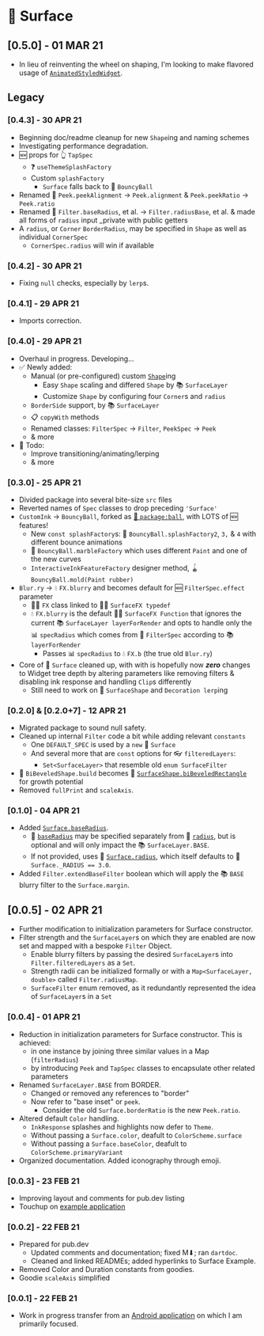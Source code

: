 # 🌟 Surface
## **[0.5.0]** - 01 MAR 21
- In lieu of reinventing the wheel on shaping, I'm looking to make
  flavored usage of [`AnimatedStyledWidget`](https://pub.dev/packages/animated_styled_widget).

## Legacy
### **[0.4.3]** - 30 APR 21
- Beginning doc/readme cleanup for new `Shape`ing and naming schemes
- Investigating performance degradation.
- 🆕 props for 👆 `TapSpec`
  - ❓ `useThemeSplashFactory`
  - Custom `splashFactory`
    - `Surface` falls back to 🏓 `BouncyBall`
- Renamed 🔲 `Peek.peekAlignment` -> `Peek.alignment` & `Peek.peekRatio` -> `Peek.ratio`
- Renamed 🔬 `Filter.baseRadius`, et al. -> `Filter.radiusBase`, et al. & made all forms of `radius` input _private with public getters
- A `radius`, or `Corner` `BorderRadius`, may be specified in `Shape` as well as individual `CornerSpec`
  - `CornerSpec.radius` will win if available

### **[0.4.2]** - 30 APR 21
- Fixing `null` checks, especially by `lerp`s.

### **[0.4.1]** - 29 APR 21
- Imports correction.

### **[0.4.0]** - 29 APR 21
- Overhaul in progress. Developing...
- ✅ Newly added:
  - Manual (or pre-configured) custom [`Shape`](https://pub.dev/documentation/surface/latest/surface/Shape-class.html)ing
    - Easy `Shape` scaling and differed `Shape` by 📚 `SurfaceLayer`
    - Customize `Shape` by configuring four `Corner`s and `radius`
  - `BorderSide` support, by 📚 `SurfaceLayer`
  - 📋 `copyWith` methods
  - Renamed classes: `FilterSpec` -> `Filter`, `PeekSpec` -> `Peek`
  - & more
- 🔳 Todo:
  - Improve transitioning/animating/lerping
  - & more

### **[0.3.0]** - 25 APR 21
- Divided package into several bite-size `src` files
- Reverted names of `Spec` classes to drop preceding `'Surface'`
- `CustomInk` -> `BouncyBall`, forked as [🏓 `package:ball`](https://pub.dev/packages/ball), with LOTS of 🆕 features!
  - New `const splashFactory`s: 🏓 `BouncyBall.splashFactory2`, `3,` & `4` with different bounce animations
  - 🔮 `BouncyBall.marbleFactory` which uses different `Paint` and one of the new curves
  - `InteractiveInkFeatureFactory` designer method, 🪀 `BouncyBall.mold(Paint rubber)`
- `Blur.ry` -> 💧 `FX.blurry` and becomes default for 🆕 `FilterSpec.effect` parameter
  - 🤹‍♂️ `FX` class linked to 🤹‍♂️ `SurfaceFX typedef`
  - 💧 `FX.blurry` is the default 🤹‍♂️ `SurfaceFX Function` that ignores the current 📚 `SurfaceLayer layerForRender` and opts to handle only the 📊 `specRadius` which comes from 🔬 `FilterSpec` according to 📚 `layerForRender`
    - Passes 📊 `specRadius` to 💧 `FX.b` (the true old `Blur.ry`)
- Core of 🌟 `Surface` cleaned up, with with is hopefully now ***zero*** changes to Widget tree depth by altering parameters like removing filters & disabling ink response and handling `Clip`s differently
  -  Still need to work on 🔰 `SurfaceShape` and `Decoration lerp`ing

### **[0.2.0]** & **[0.2.0+7]** - 12 APR 21
- Migrated package to sound null safety.
- Cleaned up internal `Filter` code a bit while adding relevant `constants`
  - One `DEFAULT_SPEC` is used by a `new` 🌟 `Surface`
  - And several more that are `const` options for 👓 `filteredLayers`:
    - `Set<SurfaceLayer>` that resemble old `enum SurfaceFilter`
- 🔰 `BiBeveledShape.build` becomes 🔰 [`SurfaceShape.biBeveledRectangle`](https://pub.dev/documentation/surface/latest/surface/SurfaceShape/biBeveledRectangle.html) for growth potential
- Removed `fullPrint` and `scaleAxis`.

### **[0.1.0]** - 04 APR 21
- Added [`Surface.baseRadius`](https://pub.dev/documentation/surface/latest/surface/Surface/baseRadius.html).
  - 🔘 [`baseRadius`](https://pub.dev/documentation/surface/latest/surface/Surface/baseRadius.html) may be specified separately from 🔘 [`radius`](https://pub.dev/documentation/surface/latest/surface/Surface/radius.html), but is optional and will only impact the 📚 `SurfaceLayer.BASE`.
  - If not provided, uses 🔘 [`Surface.radius`](https://pub.dev/documentation/surface/latest/surface/Surface/radius.html), which itself defaults to 🔘 `Surface._RADIUS == 3.0`.
- Added `Filter.extendBaseFilter` boolean which will apply the 📚 `BASE` blurry filter to the `Surface.margin`.

## **[0.0.5]** - 02 APR 21
- Further modification to initialization parameters for Surface constructor.
- Filter strength and the `SurfaceLayer`s on which they are enabled are now set and mapped with a bespoke `Filter` Object.
  - Enable blurry filters by passing the desired `SurfaceLayer`s into `Filter.filteredLayers` as a `Set`.
  - Strength radii can be initialized formally or with a `Map<SurfaceLayer, double>` called `Filter.radiusMap`.
  - `SurfaceFilter` enum removed, as it redundantly represented the idea of `SurfaceLayer`s in a `Set`

### **[0.0.4]** - 01 APR 21
- Reduction in initialization parameters for Surface constructor. This is achieved:
  - in one instance by joining three similar values in a Map (`filterRadius`)
  - by introducing `Peek` and `TapSpec` classes to encapsulate other related parameters
- Renamed `SurfaceLayer.BASE` from BORDER.
  - Changed or removed any references to "border"
  - Now refer to "base inset" or `peek`.
    - Consider the old `Surface.borderRatio` is the new `Peek.ratio`.
- Altered default `Color` handling.
  - `InkResponse` splashes and highlights now defer to `Theme`.
  - Without passing a `Surface.color`, deafult to `ColorScheme.surface`
  - Without passing a `Surface.baseColor`, deafult to `ColorScheme.primaryVariant`
- Organized documentation. Added iconography through emoji.

### **[0.0.3]** - 23 FEB 21
- Improving layout and comments for pub.dev listing
- Touchup on [example application](https://github.com/Zabadam/surface/tree/main/example)

### **[0.0.2]** - 22 FEB 21
- Prepared for pub.dev
    - Updated comments and documentation; fixed M⬇; ran `dartdoc`.
    - Cleaned and linked READMEs; added hyperlinks to Surface Example.
- Removed Color and Duration constants from goodies.
- Goodie `scaleAxis` simplified

### **[0.0.1]** - 22 FEB 21
- Work in progress transfer from an [Android application](https://play.google.com/store/apps/details?id=com.zaba.bug_bash 'Bug Bash in the Play Store') on which I am primarily focused.
